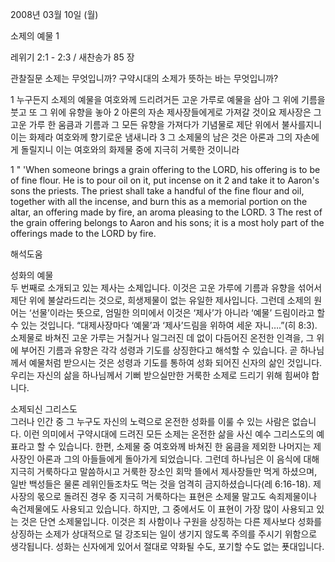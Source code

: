 2008년 03월 10일 (월)

소제의 예물 1



레위기 2:1 - 2:3 / 새찬송가 85 장


관찰질문
소제는 무엇입니까?
구약시대의 소제가 뜻하는 바는 무엇입니까?

1 누구든지 소제의 예물을 여호와께 드리려거든 고운 가루로 예물을 삼아 그 위에 기름을 붓고 또 그 위에 유향을 놓아 2 아론의 자손 제사장들에게로 가져갈 것이요 제사장은 그 고운 가루 한 움큼과 기름과 그 모든 유향을 가져다가 기념물로 제단 위에서 불사를지니 이는 화제라 여호와께 향기로운 냄새니라 3 그 소제물의 남은 것은 아론과 그의 자손에게 돌릴지니 이는 여호와의 화제물 중에 지극히 거룩한 것이니라  

1 " 'When someone brings a grain offering to the LORD, his offering is to be of fine flour. He is to pour oil on it, put incense on it 2 and take it to Aaron's sons the priests. The priest shall take a handful of the fine flour and oil, together with all the incense, and burn this as a memorial portion on the altar, an offering made by fire, an aroma pleasing to the LORD. 
3 The rest of the grain offering belongs to Aaron and his sons; it is a most holy part of the offerings made to the LORD by fire.

해석도움





성화의 예물  
두 번째로 소개되고 있는 제사는 소제입니다. 이것은 고운 가루에 기름과 유향을 섞어서 제단 위에 불살라드리는 것으로, 희생제물이 없는 유일한 제사입니다. 그런데 소제의 원어는 ‘선물’이라는 뜻으로, 엄밀한 의미에서 이것은 ‘제사’가 아니라 ‘예물’ 드림이라고 할 수 있는 것입니다. “대제사장마다 ‘예물’과 ‘제사’드림을 위하여 세운 자니….”(히 8:3). 소제물로 바쳐진 고운 가루는 거칠거나 일그러진 데 없이 다듬어진 온전한 인격을, 그 위에 부어진 기름과 유향은 각각 성령과 기도를 상징한다고 해석할 수 있습니다. 곧 하나님께서 예물처럼 받으시는 것은 성령과 기도를 통하여 성화 되어진 신자의 삶인 것입니다. 우리는 자신의 삶을 하나님께서 기뻐 받으실만한 거룩한 소제로 드리기 위해 힘써야 합니다.   

소제되신 그리스도  
그러나 인간 중 그 누구도 자신의 노력으로 온전한 성화를 이룰 수 있는 사람은 없습니다. 이런 의미에서 구약시대에 드려진 모든 소제는 온전한 삶을 사신 예수 그리스도의 예표라고 할 수 있습니다. 한편, 소제물 중 여호와께 바쳐진 한 움큼을 제외한 나머지는 제사장인 아론과 그의 아들들에게 돌아가게 되었습니다. 그런데 하나님은 이 음식에 대해 지극히 거룩하다고 말씀하시고 거룩한 장소인 회막 뜰에서 제사장들만 먹게 하셨으며, 일반 백성들은 물론 레위인들조차도 먹는 것을 엄격히 금지하셨습니다(레 6:16-18). 제사장의 몫으로 돌려진 경우 중 지극히 거룩하다는 표현은 소제물 말고도 속죄제물이나 속건제물에도 사용되고 있습니다. 하지만, 그 중에서도 이 표현이 가장 많이 사용되고 있는 것은 단연 소제물입니다. 이것은 죄 사함이나 구원을 상징하는 다른 제사보다 성화를 상징하는 소제가 상대적으로 덜 강조되는 일이 생기지 않도록 주의를 주시기 위함으로 생각됩니다. 성화는 신자에게 있어서 절대로 약화될 수도, 포기할 수도 없는 푯대입니다.
